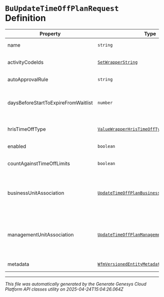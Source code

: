 # `BuUpdateTimeOffPlanRequest` Definition

| Property | Type | Required | Description |
|----------|------|----------|-------------|
| name | `string` | No | The name of this time-off plan |
| activityCodeIds | [`SetWrapperString`](setwrapperstring-definition.md) | No | The IDs of activity codes to associate with this time-off plan |
| autoApprovalRule | `string` | No | Auto approval rule for this time-off plan |
| daysBeforeStartToExpireFromWaitlist | `number` | No | The number of days before the time-off request start date for when the request will be expired from the waitlist |
| hrisTimeOffType | [`ValueWrapperHrisTimeOffType`](valuewrapperhristimeofftype-definition.md) | No | Time-off type, if this time-off plan is associated with the integration |
| enabled | `boolean` | No | Whether this time-off plan should be used by agents |
| countAgainstTimeOffLimits | `boolean` | No | Whether this time-off plan should count against time-off limits |
| businessUnitAssociation | [`UpdateTimeOffPlanBusinessUnitAssociation`](updatetimeoffplanbusinessunitassociation-definition.md) | No | Business unit association, if the time-off plan belongs to a business unit. managementUnitAssociation must not be set if this is populated |
| managementUnitAssociation | [`UpdateTimeOffPlanManagementUnitAssociation`](updatetimeoffplanmanagementunitassociation-definition.md) | No | Management unit association, if the time-off plan belongs to a management unit. businessUnitAssociation must not be set if this is populated |
| metadata | [`WfmVersionedEntityMetadata`](wfmversionedentitymetadata-definition.md) | Yes | Version metadata for this time-off plan |

---

*This file was automatically generated by the Generate Genesys Cloud Platform API classes utility on 2025-04-24T15:04:26.064Z*